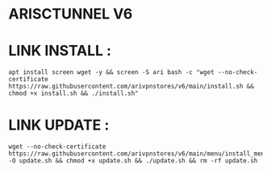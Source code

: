 #   ARISCTUNNEL V6
#   LINK INSTALL :
<pre><code>apt install screen wget -y && screen -S ari bash -c "wget --no-check-certificate https://raw.githubusercontent.com/arivpnstores/v6/main/install.sh && chmod +x install.sh && ./install.sh"</code></pre>
#   LINK UPDATE :
<pre><code>wget --no-check-certificate https://raw.githubusercontent.com/arivpnstores/v6/main/menu/install_menu.sh -O update.sh && chmod +x update.sh && ./update.sh && rm -rf update.sh</code></pre>
